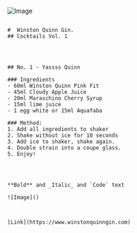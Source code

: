 ![Image](![WQ-Logo_Portrait_Reverse](https://user-images.githubusercontent.com/98996397/152463690-8aa41fdd-dc07-48e5-8b21-4072ab32a630.png))
```

#  Winston Quinn Gin. 
## Cocktails Vol. 1




## No. 1 - Yassss Quinn

### Ingredients
- 60ml Winston Quinn Pink Fit 
- 45ml Cloudy Apple Juice
- 20ml Maraschino Cherry Syrup
- 15ml lime juice
- 1 egg white or 15ml Aquafaba

### Method:
1. Add all ingredients to shaker
2. Shake without ice for 10 seconds
3. Add ice to shaker, shake again.
4. Double strain into a coupe glass.
5. Enjoy!




**Bold** and _Italic_ and `Code` text

![Image]()



[Link](https://www.winstonquinngin.com)











